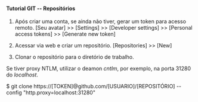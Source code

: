 #### Tutorial GIT -- Repositórios

1. Após criar uma conta, se ainda não tiver, gerar um token para acesso remoto.
[Seu avatar] >> [Settings] >> [Developer settings] >> 
[Personal access tokens] >> [Generate new token]

2. Acessar via web e criar um repositório.
[Repositories] >> [New]

3. Clonar o repositório para o diretório de trabalho.

Se tiver proxy NTLM, utilizar o deamon _cntlm_, por exemplo, na porta 31280 do _localhost_.

$ git clone https://\[TOKEN\]@github.com/\[USUARIO\]/\[REPOSITÓRIO\] --config "http.proxy=localhost:31280"


